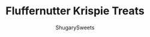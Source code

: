 ---
layout: ../../layouts/MarkdownPostLayout.astro
title: Fluffernutter Krispie Treats
author: ShugarySweets
pubDate: 2019-01-15
description: "Peanut Butter Rice Krispie Treats topped with melted Reese’s PB morsels and mini Reese’s PB cups. A delicious twist on a childhood favorite!"
image_url: https://www.shugarysweets.com/wp-content/uploads/2018/04/fluffernutter-rice-krispie-treats-facebook.jpg
tags: ["Rice Krispie Treats","American"]
calories: 189
protein: 3
carbohydrates: 28
fats: 8
fiber: 1
ingredients: ["10 ounce bag regular sized marshmallows","1/4 cup unsalted butter","1/2 cup creamy peanut butter","5 cups Rice Krispies cereal","1 1/4 cup mini marshmallows","1 bag (10 ounce) Reese's peanut butter morsels, melted","2 bags (8 ounce each) Reese's Mini Peanut Butter Cups"]
serves: 16
time: "1 hour 10 minutes"
prepTime: "5 minutes"
instructions: ["In a large pot, melt butter over medium heat. Add marshmallows and turn heat to low. Stir until completely smooth. Remove from heat and quickly stir in peanut butter. Add cereal.","Fold in the mini marshmallows. Pour Krispies treats into a 9inch square baking dish lined with parchment paper (or buttered foil). DO NOT PRESS them in tightly. Just very gently even the top of the treats (I use the butter wrapper or marshmallow bag wrapper to press it in). Spread melted peanut butter morsels over the top.","Top the melted peanut butter morsels with the peanut butter cups. Press those in so they stick! Allow to set, about one hour. Cut into squares and store in an airtight container. ENJOY."]
nutrition: ["189 calories","28 grams carbohydrates","8 milligrams cholesterol","8 grams fat","1 grams fiber","3 grams protein","3 grams saturated fat","113 milligrams sodium","14 grams sugar","0 grams trans fat","4 grams unsaturated fat"]
---